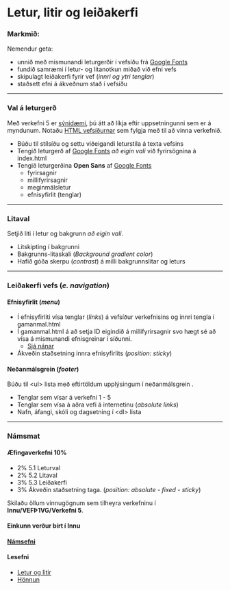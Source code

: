 # Letur, litir og leiðakerfi 

### Markmið:

Nemendur geta:

* unnið með mismunandi leturgerðir í vefsíðu frá [Google Fonts](https://fonts.google.com/)
* fundið samræmi í letur- og litanotkun miðað við efni vefs 
* skipulagt leiðakerfi fyrir vef (_innri og ytri tenglar_)
* staðsett efni á ákveðnum stað í vefsíðu 

---

### Val á leturgerð  

Með verkefni 5 er [sýnidæmi](Namsefni-5/Daemi/Readme.md), þú átt að líkja eftir uppsetningunni sem er á myndunum. Notaðu [HTML vefsíðurnar](Namsefni-5/verkefni-5.zip) sem fylgja með til að vinna verkefnið. 
 

- Búðu til stílsíðu og settu viðeigandi leturstíla á texta vefsins
- Tengið leturgerð af [Google Fonts](https://fonts.google.com/) _að eigin vali_ við fyrirsögnina á index.html
- Tengið leturgerðina **Open Sans** af [Google Fonts](https://fonts.google.com/) 
  - fyrirsagnir
  - millifyrirsagnir
  - meginmálsletur
  - efnisyfirlit (tenglar)

---

### Litaval

Setjið liti í letur og bakgrunn _að eigin vali_.

* Litskipting í bakgrunni
* Bakgrunns-litaskali (_Background gradient color_)
* Hafið góða skerpu (_contrast_) á milli bakgrunnslitar og leturs

---

### Leiðakerfi vefs (_e. navigation_)

#### Efnisyfirlit (_menu_)

* Í efnisyfirliti vísa tenglar (_links_) á vefsíður verkefnisins og innri tengla í gamanmal.html
* Í gamanmal.html á að setja ID eigindið á millifyrirsagnir svo hægt sé að vísa á mismunandi efnisgreinar í síðunni.
  * [Sjá nánar](Namsefni-5/Daemi/Readme.md)
* Ákveðin staðsetning innra efnisyfirlits (_position: sticky_)

#### Neðanmálsgrein (_footer_)

Búðu til &lt;ul> lista með eftirtöldum upplýsingum í neðanmálsgrein .

* Tenglar sem vísar á verkefni 1 - 5
* Tenglar sem vísa á aðra vefi á internetinu (_absolute links_) 
* Nafn, áfangi, skóli og dagsetning í &lt;dl> lista

---




### Námsmat

#### Æfingaverkefni 10%

* 2% 5.1 Leturval
* 2% 5.2 Litaval 
* 3% 5.3 Leiðakerfi
* 3% Ákveðin staðsetning taga. (_position: absolute - fixed - sticky_)

Skilaðu öllum vinnugögnum sem tilheyra verkefninu í **Innu/VEFÞ1VG/Verkefni 5**. 


#### Einkunn verður birt í Innu

#### [Námsefni](https://github.com/vefgrunnur/24H-verkefni/tree/main/Verkefni-5/Namsefni-5)

#### Lesefni

- [Letur og litir](https://bok.vefforritun.is/15.css-letur-litir)
- [Hönnun](https://bok.vefforritun.is/20.honnun)
